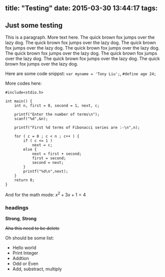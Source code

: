 title: "Testing"
date: 2015-03-30 13:44:17
tags:
---

## Just some testing

This is a paragraph. More text here. The quick brown fox jumps over the lazy dog. The quick brown fox jumps over the lazy dog. The quick brown fox jumps over the lazy dog. The quick brown fox jumps over the lazy dog. The quick brown fox jumps over the lazy dog. The quick brown fox jumps over the lazy dog. The quick brown fox jumps over the lazy dog. The quick brown fox jumps over the lazy dog.

Here are some code snippst: `var myname = 'Tony Liu';`, `#define age 24;`

More codes here:

    #include<stdio.h>

    int main() {
        int n, first = 0, second = 1, next, c;

        printf("Enter the number of terms\n");
        scanf("%d",&n);

        printf("First %d terms of Fibonacci series are :-\n",n);

        for ( c = 0 ; c < n ; c++ ) {
            if ( c <= 1 )
                next = c;
            else {
                next = first + second;
                first = second;
                second = next;
            }
            printf("%d\n",next);
        }
        return 0;
    }

And for the math mode: $x^2+3x+1=4$

### headings

__Strong__, **Strong**

~~Aha this need to be delete~~

Oh should be some list:
- Hello world
- Print Integer
- Addtion
- Odd or Even
- Add, substract, multiply
